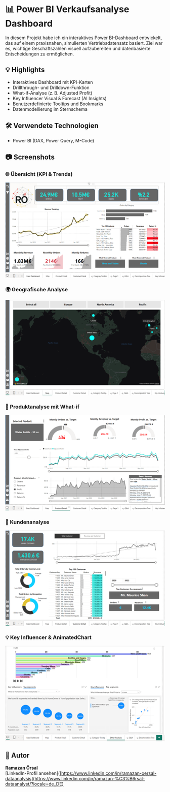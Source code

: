 # 📊 Power BI Verkaufsanalyse Dashboard

In diesem Projekt habe ich ein interaktives Power BI-Dashboard entwickelt, das auf einem praxisnahen, simulierten Vertriebsdatensatz basiert. Ziel war es, wichtige Geschäftszahlen visuell aufzubereiten und datenbasierte Entscheidungen zu ermöglichen.

## 💡 Highlights

- Interaktives Dashboard mit KPI-Karten
- Drillthrough- und Drilldown-Funktion
- What-if-Analyse (z. B. Adjusted Profit)
- Key Influencer Visual & Forecast (AI Insights)
- Benutzerdefinierte Tooltips und Bookmarks
- Datenmodellierung im Sternschema

## 🛠 Verwendete Technologien

- Power BI (DAX, Power Query, M-Code)

## 📷 Screenshots

### 🌐 Übersicht (KPI & Trends)

![Exec Dashboard](ScreenShots/Exec_Dashboard.png)

### 🌍 Geografische Analyse

![Map View](ScreenShots/Map.png)

### 🧮 Produktanalyse mit What-if

![Produkt Detail](ScreenShots/Product_Detail.png)

### 👥 Kundenanalyse

![Customer Detail](ScreenShots/Customer_Detail.png)


### 💡 Key Influencer & AnimatedChart

![AI Insights](ScreenShots/KeyInfluencers-AnimatedBarRaceChart.png)

## 👤 Autor

**Ramazan Örsal**  
[LinkedIn-Profil ansehen]([https://www.linkedin.com/in/ramazan-oersal-dataanalysis](https://www.linkedin.com/in/ramazan-%C3%B6rsal-dataanalyst/?locale=de_DE)

